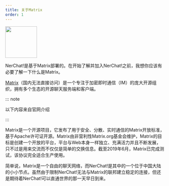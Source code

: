```yaml
---
title: 关于Matrix
order: 1
---
```


<img src="/matrix.svg" style="width: 100px"/>

NerChat!是基于Matrix部署的。在开始了解并加入NerChat!之前，我想你应该有必要了解一下什么是Matrix。

[Matrix](https://matrix.org/)（国内无法直接访问）是一个专注于加密即时通信（IM）的庞大开源组织，拥有多个生态的开源聊天服务端和客户端。

::: note

以下内容来自官网介绍

:::

Matrix是一个开源项目，它发布了用于安全、分散、实时通信的Matrix开放标准，基于Apache许可证开源。Matrix由非营利性Matrix.org基金会维护，Matrix的目标是创建一个开放的平台，平台与Web本身一样独立、充满活力并且不断发展，只不过是用来交流而不仅仅是简单的交换信息。截至2019年6月，Matrix已完成测试，该协议完全适合生产使用。

简单说，Matrix是一个自由的聊天网络，而NerChat!是其中的一个位于中国大陆的小小节点。虽然由于限制NerChat!无法与Matrix的联邦建立稳定的连接，但还是期待着NerChat!可以直通世界的那一天早日到来。